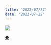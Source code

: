 ```yaml
---
title: '2022/07/22'
date: '2022-07-22'
---
```

![](/images/a_04_.jpg)


[❶](https://kokyuubaka.com/)

